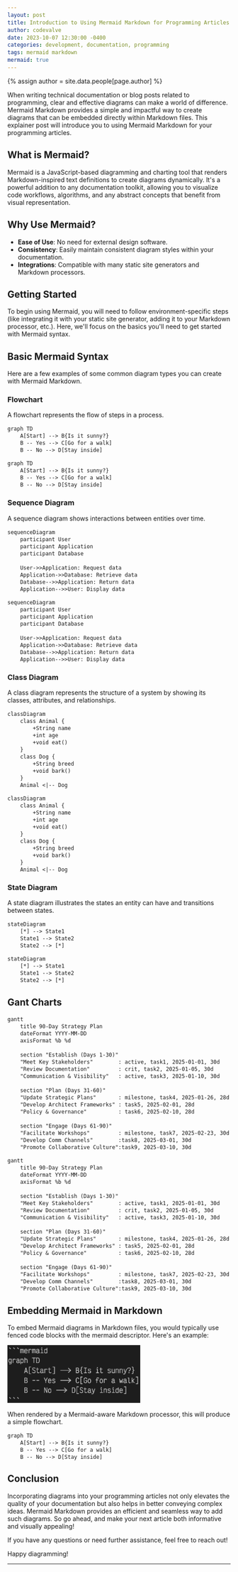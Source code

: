 ```yaml
---
layout: post
title: Introduction to Using Mermaid Markdown for Programming Articles
author: codevalve
date: 2023-10-07 12:30:00 -0400
categories: development, documentation, programming
tags: mermaid markdown
mermaid: true
---
```


{% assign author = site.data.people[page.author] %}

When writing technical documentation or blog posts related to programming, clear and effective diagrams can make a world of difference. Mermaid Markdown provides a simple and impactful way to create diagrams that can be embedded directly within Markdown files. This explainer post will introduce you to using Mermaid Markdown for your programming articles.

## What is Mermaid?

Mermaid is a JavaScript-based diagramming and charting tool that renders Markdown-inspired text definitions to create diagrams dynamically. It's a powerful addition to any documentation toolkit, allowing you to visualize code workflows, algorithms, and any abstract concepts that benefit from visual representation.

## Why Use Mermaid?

- **Ease of Use**: No need for external design software.
- **Consistency**: Easily maintain consistent diagram styles within your documentation.
- **Integrations**: Compatible with many static site generators and Markdown processors.

## Getting Started

To begin using Mermaid, you will need to follow environment-specific steps (like integrating it with your static site generator, adding it to your Markdown processor, etc.). Here, we'll focus on the basics you'll need to get started with Mermaid syntax.

## Basic Mermaid Syntax

Here are a few examples of some common diagram types you can create with Mermaid Markdown.

### Flowchart

A flowchart represents the flow of steps in a process.

```
graph TD
    A[Start] --> B{Is it sunny?}
    B -- Yes --> C[Go for a walk]
    B -- No --> D[Stay inside]
```

```mermaid
graph TD
    A[Start] --> B{Is it sunny?}
    B -- Yes --> C[Go for a walk]
    B -- No --> D[Stay inside]
```

### Sequence Diagram

A sequence diagram shows interactions between entities over time.

```
sequenceDiagram
    participant User
    participant Application
    participant Database

    User->>Application: Request data
    Application->>Database: Retrieve data
    Database-->>Application: Return data
    Application-->>User: Display data
```

```mermaid
sequenceDiagram
    participant User
    participant Application
    participant Database

    User->>Application: Request data
    Application->>Database: Retrieve data
    Database-->>Application: Return data
    Application-->>User: Display data
```

### Class Diagram

A class diagram represents the structure of a system by showing its classes, attributes, and relationships.

```
classDiagram
    class Animal {
        +String name
        +int age
        +void eat()
    }
    class Dog {
        +String breed
        +void bark()
    }
    Animal <|-- Dog
```

```mermaid
classDiagram
    class Animal {
        +String name
        +int age
        +void eat()
    }
    class Dog {
        +String breed
        +void bark()
    }
    Animal <|-- Dog
```

### State Diagram

A state diagram illustrates the states an entity can have and transitions between states.

```
stateDiagram
    [*] --> State1
    State1 --> State2
    State2 --> [*]
```

```mermaid
stateDiagram
    [*] --> State1
    State1 --> State2
    State2 --> [*]
```
## Gant Charts

```
gantt
    title 90-Day Strategy Plan
    dateFormat YYYY-MM-DD
    axisFormat %b %d

    section "Establish (Days 1-30)"
    "Meet Key Stakeholders"        : active, task1, 2025-01-01, 30d
    "Review Documentation"         : crit, task2, 2025-01-05, 30d
    "Communication & Visibility"   : active, task3, 2025-01-10, 30d

    section "Plan (Days 31-60)"
    "Update Strategic Plans"       : milestone, task4, 2025-01-26, 28d
    "Develop Architect Frameworks" : task5, 2025-02-01, 28d
    "Policy & Governance"          : task6, 2025-02-10, 28d

    section "Engage (Days 61-90)"
    "Facilitate Workshops"         : milestone, task7, 2025-02-23, 30d
    "Develop Comm Channels"        :task8, 2025-03-01, 30d
    "Promote Collaborative Culture":task9, 2025-03-10, 30d
```

```mermaid
gantt
    title 90-Day Strategy Plan
    dateFormat YYYY-MM-DD
    axisFormat %b %d

    section "Establish (Days 1-30)"
    "Meet Key Stakeholders"        : active, task1, 2025-01-01, 30d
    "Review Documentation"         : crit, task2, 2025-01-05, 30d
    "Communication & Visibility"   : active, task3, 2025-01-10, 30d

    section "Plan (Days 31-60)"
    "Update Strategic Plans"       : milestone, task4, 2025-01-26, 28d
    "Develop Architect Frameworks" : task5, 2025-02-01, 28d
    "Policy & Governance"          : task6, 2025-02-10, 28d

    section "Engage (Days 61-90)"
    "Facilitate Workshops"         : milestone, task7, 2025-02-23, 30d
    "Develop Comm Channels"        :task8, 2025-03-01, 30d
    "Promote Collaborative Culture":task9, 2025-03-10, 30d
```

## Embedding Mermaid in Markdown

To embed Mermaid diagrams in Markdown files, you would typically use fenced code blocks with the mermaid descriptor. Here's an example:

<img src='/assets/img/mermaid-example-code.png' alt="mermaid example code" width='300' height='130' />

When rendered by a Mermaid-aware Markdown processor, this will produce a simple flowchart.

```mermaid
graph TD
    A[Start] --> B{Is it sunny?}
    B -- Yes --> C[Go for a walk]
    B -- No --> D[Stay inside]
```

## Conclusion

Incorporating diagrams into your programming articles not only elevates the quality of your documentation but also helps in better conveying complex ideas. Mermaid Markdown provides an efficient and seamless way to add such diagrams. So go ahead, and make your next article both informative and visually appealing!

If you have any questions or need further assistance, feel free to reach out!

Happy diagramming!

---